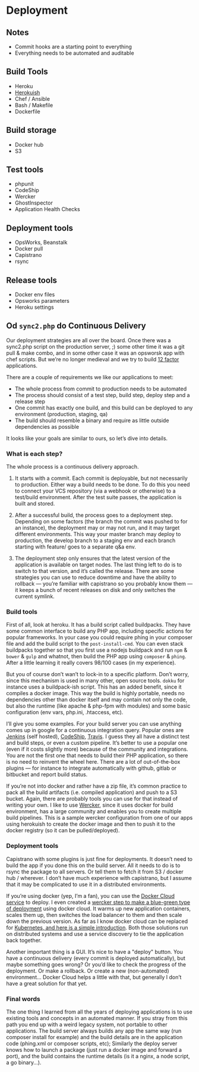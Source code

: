 # Deployment

## Notes

 * Commit hooks are a starting point to everything
 * Everything needs to be automated and auditable

## Build Tools

 * Heroku
 * [Herokuish](https://github.com/gliderlabs/herokuish)
 * Chef / Ansible
 * Bash / Makefile
 * Dockerfile

## Build storage

 * Docker hub
 * S3

## Test tools

 * phpunit
 * CodeShip
 * Wercker
 * GhostInspector
 * Application Health Checks

## Deployment tools

 * OpsWorks, Beanstalk
 * Docker pull
 * Capistrano
 * rsync

## Release tools

 * Docker env files
 * Opsworks parameters
 * Heroku settings

## Od `sync2.php` do Continuous Delivery

Our deployment strategies are all over the board. Once there was a sync2.php script on the production server, ;) 
some other time it was a git pull & make combo, and in some other case it was an opsworsk app with chef scripts.
But we’re no longer medieval and we try to build [12 factor](https://12factor.net) applications.

There are a couple of requirements we like our applications to meet:

 * The whole process from commit to production needs to be automated
 * The process should consist of a test step, build step, deploy step and a release step
 * One commit has exactly one build, and this build can be deployed to any environment (production, staging, qa)
 * The build should resemble a binary and require as little outside dependencies as possible

It looks like your goals are similar to ours, so let’s dive into details.

### What is each step?

The whole process is a continuous delivery approach.

 1. It starts with a commit. Each commit is deployable, but not necessarily to production. Either way a build 
    needs to be done. To do this you need to connect your VCS repository (via a webhook or otherwise) to a
    test/build environment. After the test suite passes, the application is built and stored.

 2. After a successful build, the process goes to a deployment step. Depending on some factors (the branch
    the commit was pushed to for an instance), the deployment may or may not run, and it may target different
    environments. This way your master branch may deploy to production, the develop branch to a staging env 
    and each branch starting with feature/ goes to a separate q&a env.

 3. The deployment step only ensures that the latest version of the application is available on target nodes.
    The last thing left to do is to switch to that version, and it’s called the release. There are some 
    strategies you can use to reduce downtime and have the ability to rollback — you’re familiar with 
    capistrano so you probably know them — it keeps a bunch of recent releases on disk and only switches
    the current symlink.

### Build tools

First of all, look at heroku. It has a build script called buildpacks. They have some common interface to build
any PHP app, including specific actions for popular frameworks. In your case you could require phing in your 
composer file and add the build script to the `post-install-cmd`. You can even stack buildpacks together so that
you first use a nodejs buildpack and run `npm` & `bower` & `gulp` and whatnot, then build the PHP app using 
`composer` & `phing`. After a little learning it really covers 98/100 cases (in my experience).

But you of course don’t wan’t to lock-in to a specific platform. Don’t worry, since this mechanism is used in
many other, open source tools. `dokku` for instance uses a buildpack-ish script. This has an added benefit,
since it compiles a docker image. This way the build is highly portable, needs no dependencies other than docker
itself and may contain not only the code, but also the runtime (like apache & php-fpm with modules) and some
basic configuration (env vars, php.ini, .htaccess, etc).

I’ll give you some examples. For your build server you can use anything comes up in google for a continuous 
integration query. Popular ones are [Jenkins][] (self hosted), [CodeShip][], [Travis][]. I guess they all have
a distinct test and build steps, or even a custom pipeline. It’s better to use a popular one (even if it costs
slightly more) because of the community and integrations. You are not the first one that needs to build their 
PHP application, so there is no need to reinvent the wheel here. There are a lot of out-of-the-box plugins — 
for instance to integrate automatically with github, gitlab or bitbucket and report build status.

If you’re not into docker and rather have a zip file, it’s common practice to pack all the build artifacts 
(i.e. compiled application) and push to a S3 bucket. Again, there are probably tools you can use for that 
instead of writing your own. I like to use [Wercker][], since it uses docker for build environment, has 
a large community and enables you to create multiple build pipelines. This is a sample wercker configuration
from one of our apps using herokuish to create the docker image and then to push it to the docker registry
(so it can be pulled/deployed).

### Deployment tools

Capistrano with some plugins is just fine for deployments. It doesn’t need to build the app if you done this
on the build server. All it needs to do is to rsync the package to all servers. Or tell them to fetch it 
from S3 / docker hub / wherever. I don’t have much experience with capistrano, but I assume that it may
be complicated to use it in a distributed environments.

If you’re using docker (yep, I’m a fan), you can use the [Docker Cloud service][] to deploy. I even created
a [wercker step to make a blue-green type of deployment][blue-green] using docker cloud. It warms up new
application containers, scales them up, then switches the load balancer to them and then scale down the 
previous version. As far as I know docker cloud can be replaced for [Kubernetes, and here is a simple 
introduction][kube]. Both those solutions run on distributed systems and use a service discovery to tie 
the application back together.

Another important thing is a GUI. It’s nice to have a "deploy" button. You have a continuous delivery 
(every commit is deployed automatically), but maybe something goes wrong? Or you’d like to check the
progress of the deployment. Or make a rollback. Or create a new (non-automated) environment… Docker Cloud
helps a little with that, but generally I don’t have a great solution for that yet.

### Final words

The one thing I learned from all the years of deploying applications is to use existing tools and concepts
in an automated manner. If you stray from this path you end up with a weird legacy system, not portable
to other applications. The build server always builds any app the same way (run composer install for example)
and the build details are in the application code (phing.xml or composer scripts, etc); Similarly the deploy
server knows how to launch a package (just run a docker image and forward a port), and the build contains the
runtime details (is it a nginx, a node script, a go binary…).



 [Jenkins]: https://jenkins.io/
 [CodeShip]: https://codeship.com/
 [Travis]: https://travis-ci.org/
 [Wercker]: https://www.wercker.com/
 [Docker Cloud service]: (cloud.docker.com)
 [blue-green]: https://github.com/mlebkowski/wercker-step-bluegreen
 [kube]: https://www.youtube.com/watch?v=pozC9rBvAIs
